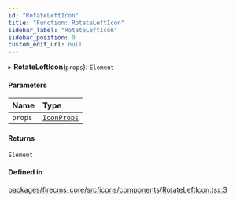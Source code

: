 ```yaml
---
id: "RotateLeftIcon"
title: "Function: RotateLeftIcon"
sidebar_label: "RotateLeftIcon"
sidebar_position: 0
custom_edit_url: null
---
```


▸ **RotateLeftIcon**(`props`): `Element`

#### Parameters

| Name | Type |
| :------ | :------ |
| `props` | [`IconProps`](../types/IconProps.md) |

#### Returns

`Element`

#### Defined in

[packages/firecms_core/src/icons/components/RotateLeftIcon.tsx:3](https://github.com/FireCMSco/firecms/blob/d45f3739/packages/firecms_core/src/icons/components/RotateLeftIcon.tsx#L3)
